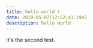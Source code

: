 ```yaml
---
title: hello world !
date: 2019-05-07T12:52:41.194Z
description: hello world
---
```

it's the second test.
